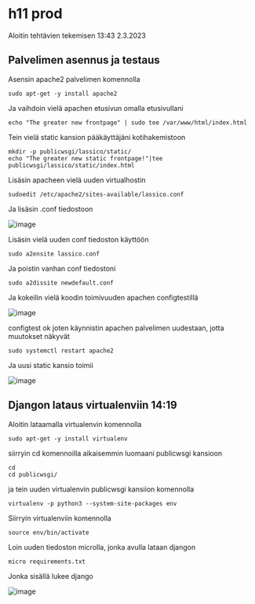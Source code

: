 # h11 prod

Aloitin tehtävien tekemisen 13:43 2.3.2023

## Palvelimen asennus ja testaus

Asensin apache2 palvelimen komennolla 

    sudo apt-get -y install apache2
    
Ja vaihdoin vielä apachen etusivun omalla etusivullani

    echo "The greater new frontpage" | sudo tee /var/www/html/index.html
    
Tein vielä static kansion pääkäyttäjäni kotihakemistoon
    
    mkdir -p publicwsgi/lassico/static/
    echo "The greater new static frontpage!"|tee publicwsgi/lassico/static/index.html

Lisäsin apacheen vielä uuden virtualhostin 

    sudoedit /etc/apache2/sites-available/lassico.conf
    
Ja lisäsin .conf tiedostoon 

![image](https://user-images.githubusercontent.com/112076377/222425224-29290e80-4f0e-4027-9240-2491ba1504de.png)

Lisäsin vielä uuden conf tiedoston käyttöön

    sudo a2ensite lassico.conf

Ja poistin vanhan conf tiedostoni

    sudo a2dissite newdefault.conf 

Ja kokeilin vielä koodin toimivuuden apachen configtestillä 

![image](https://user-images.githubusercontent.com/112076377/222425374-a97dc800-0d2e-4721-a2bd-5576a46ea795.png)

configtest ok joten käynnistin apachen palvelimen uudestaan, jotta muutokset näkyvät 

    sudo systemctl restart apache2
    
Ja uusi static kansio toimii 

![image](https://user-images.githubusercontent.com/112076377/222426604-66382684-eee8-473e-b101-95b1c5dc848c.png)

## Djangon lataus virtualenviin 14:19

Aloitin lataamalla virtualenvin komennolla

    sudo apt-get -y install virtualenv 
    
siirryin cd komennoilla aikaisemmin luomaani publicwsgi kansioon 

    cd 
    cd publicwsgi/
    
ja tein uuden virtualenvin publicwsgi kansiion komennolla 

    virtualenv -p python3 --system-site-packages env
    
Siirryin virtualenviin komennolla 

    source env/bin/activate
    
Loin uuden tiedoston microlla, jonka avulla lataan djangon

    micro requirements.txt
    
Jonka sisällä lukee django

![image](https://user-images.githubusercontent.com/112076377/222430430-6f290812-82bb-4d30-921a-b8f7d87950d4.png)



















